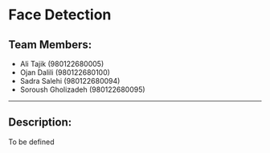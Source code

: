 # Face Detection

## Team Members:
- Ali Tajik (980122680005)
- Ojan Dalili (980122680100)
- Sadra Salehi (980122680094)
- Soroush Gholizadeh (980122680095)
------------

## Description:
To be defined
